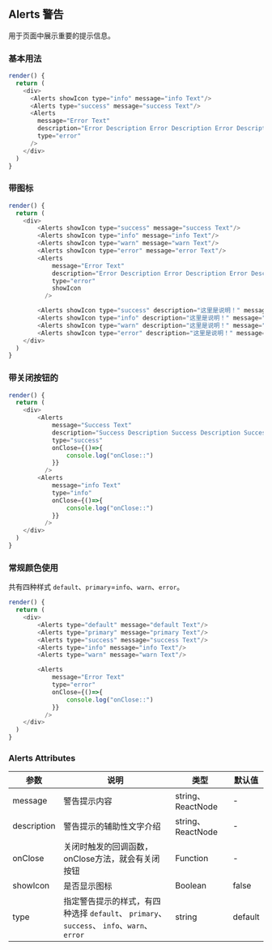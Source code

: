 ## Alerts 警告

用于页面中展示重要的提示信息。

### 基本用法

<!--DemoStart--> 
```js
render() {
  return (
    <div>
      <Alerts showIcon type="info" message="info Text"/>
      <Alerts type="success" message="success Text"/>
      <Alerts 
        message="Error Text"
        description="Error Description Error Description Error Description Error Description Error Description Error Description"
        type="error"
      />
    </div>
  )
}
```
<!--End-->

### 带图标

<!--DemoStart--> 
```js
render() {
  return (
    <div>
        <Alerts showIcon type="success" message="success Text"/>
        <Alerts showIcon type="info" message="info Text"/>
        <Alerts showIcon type="warn" message="warn Text"/>
        <Alerts showIcon type="error" message="error Text"/>
        <Alerts 
            message="Error Text"
            description="Error Description Error Description Error Description Error Description Error Description Error Description"
            type="error"
            showIcon
          />

        <Alerts showIcon type="success" description="这里是说明！" message="Success Text"/>
        <Alerts showIcon type="info" description="这里是说明！" message="Info Text"/>
        <Alerts showIcon type="warn" description="这里是说明！" message="Warn Text"/>
        <Alerts showIcon type="error" description="这里是说明！" message="Error Text"/>
    </div>
  )
}
```
<!--End-->

### 带关闭按钮的

<!--DemoStart--> 
```js
render() {
  return (
    <div>
        <Alerts 
            message="Success Text"
            description="Success Description Success Description Success Description Success Description Success Description Success Description"
            type="success"
            onClose={()=>{
                console.log("onClose::")  
            }}
          />
        <Alerts 
            message="info Text"
            type="info"
            onClose={()=>{
                console.log("onClose::")  
            }}
          />
    </div>
  )
}
```
<!--End-->

### 常规颜色使用

共有四种样式 `default`、`primary`=`info`、`warn`、`error`。

<!--DemoStart--> 
```js
render() {
  return (
    <div>
        <Alerts type="default" message="default Text"/>
        <Alerts type="primary" message="primary Text"/>
        <Alerts type="success" message="success Text"/>
        <Alerts type="info" message="info Text"/>
        <Alerts type="warn" message="warn Text"/>

        <Alerts 
            message="Error Text"
            type="error"
            onClose={()=>{
                console.log("onClose::")  
            }}
          />
    </div>
  )
}
```
<!--End-->

### Alerts Attributes

| 参数 | 说明 | 类型 | 默认值 |
|--------- |-------- |--------- |-------- |
| message | 警告提示内容 | string、ReactNode | - |
| description | 警告提示的辅助性文字介绍 | string、ReactNode | - |
| onClose | 关闭时触发的回调函数，onClose方法，就会有关闭按钮 | Function | - |
| showIcon | 是否显示图标 | Boolean | false |
| type | 指定警告提示的样式，有四种选择 `default`、 `primary`、 `success`、 `info`、`warn`、 `error` | string | default |